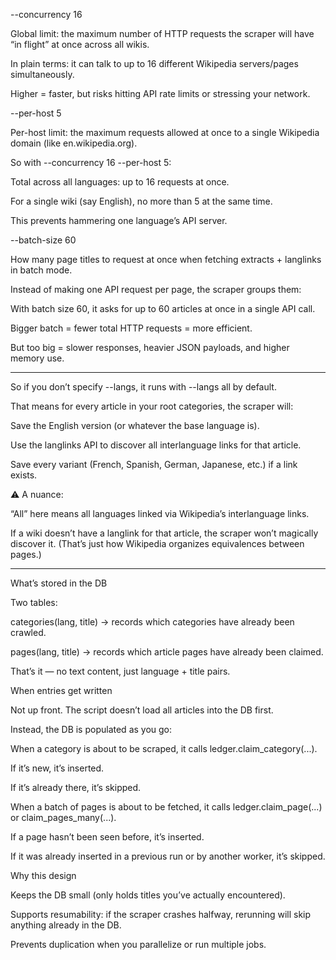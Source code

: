 --concurrency 16

Global limit: the maximum number of HTTP requests the scraper will have “in flight” at once across all wikis.

In plain terms: it can talk to up to 16 different Wikipedia servers/pages simultaneously.

Higher = faster, but risks hitting API rate limits or stressing your network.

--per-host 5

Per-host limit: the maximum requests allowed at once to a single Wikipedia domain (like en.wikipedia.org).

So with --concurrency 16 --per-host 5:

Total across all languages: up to 16 requests at once.

For a single wiki (say English), no more than 5 at the same time.

This prevents hammering one language’s API server.

--batch-size 60

How many page titles to request at once when fetching extracts + langlinks in batch mode.

Instead of making one API request per page, the scraper groups them:

With batch size 60, it asks for up to 60 articles at once in a single API call.

Bigger batch = fewer total HTTP requests = more efficient.

But too big = slower responses, heavier JSON payloads, and higher memory use.

-------------

So if you don’t specify --langs, it runs with --langs all by default.

That means for every article in your root categories, the scraper will:

Save the English version (or whatever the base language is).

Use the langlinks API to discover all interlanguage links for that article.

Save every variant (French, Spanish, German, Japanese, etc.) if a link exists.

⚠️ A nuance:

“All” here means all languages linked via Wikipedia’s interlanguage links.

If a wiki doesn’t have a langlink for that article, the scraper won’t magically discover it. (That’s just how Wikipedia organizes equivalences between pages.)




-------------


What’s stored in the DB

Two tables:

categories(lang, title) → records which categories have already been crawled.

pages(lang, title) → records which article pages have already been claimed.

That’s it — no text content, just language + title pairs.

When entries get written

Not up front. The script doesn’t load all articles into the DB first.

Instead, the DB is populated as you go:

When a category is about to be scraped, it calls ledger.claim_category(...).

If it’s new, it’s inserted.

If it’s already there, it’s skipped.

When a batch of pages is about to be fetched, it calls ledger.claim_page(...) or claim_pages_many(...).

If a page hasn’t been seen before, it’s inserted.

If it was already inserted in a previous run or by another worker, it’s skipped.

Why this design

Keeps the DB small (only holds titles you’ve actually encountered).

Supports resumability: if the scraper crashes halfway, rerunning will skip anything already in the DB.

Prevents duplication when you parallelize or run multiple jobs.
